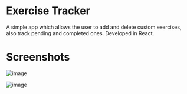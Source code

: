 # Exercise Tracker

A simple app which allows the user to add and delete custom exercises, also track pending and completed ones. Developed in React.

# Screenshots

![image](https://user-images.githubusercontent.com/89855163/158464443-99edc841-2cce-4e5e-835a-aaa3d29a42ab.png)

![image](https://user-images.githubusercontent.com/89855163/158464299-3c8457d7-4a98-42a1-ad45-76b9ef6558e9.png)

